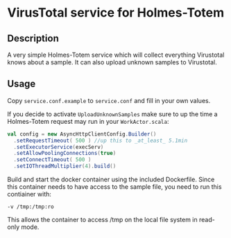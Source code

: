 # VirusTotal service for Holmes-Totem

## Description

A very simple Holmes-Totem service which will collect everything Virustotal knows about a sample.
It can also upload unknown samples to Virustotal.

## Usage

Copy `service.conf.example` to `service.conf` and fill in your own values.

If you decide to activate `UploadUnknownSamples` make sure to up the time a Holmes-Totem request may run
in your `WorkActor.scala`:
```scala
val config = new AsyncHttpClientConfig.Builder()
  .setRequestTimeout( 500 ) //up this to _at_least_ 5.1min
  .setExecutorService(execServ)
  .setAllowPoolingConnections(true)
  .setConnectTimeout( 500 )
  .setIOThreadMultiplier(4).build()
```

Build and start the docker container using the included Dockerfile.
Since this container needs to have access to the sample file, you
need to run this contiainer with:

`-v /tmp:/tmp:ro`

This allows the container to access /tmp on the local file system in
read-only mode.

